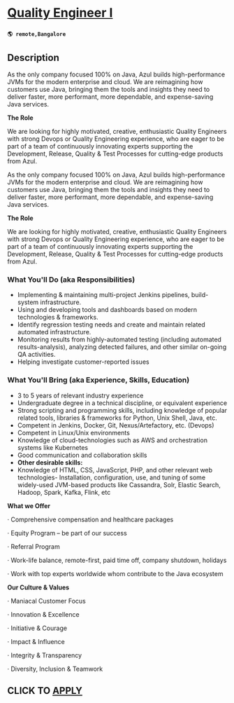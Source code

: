 # [Quality Engineer I](https://www.remotewlb.com/apply/quality-engineer-i-133156)  
###  
#### `🌎 remote,Bangalore`  

## Description

As the only company focused 100% on Java, Azul builds high-performance JVMs for the modern enterprise and cloud. We are reimagining how customers use Java, bringing them the tools and insights they need to deliver faster, more performant, more dependable, and expense-saving Java services.

  

  

 **The Role**

  

We are looking for highly motivated, creative, enthusiastic Quality Engineers with strong Devops or Quality Engineering experience, who are eager to be part of a team of continuously innovating experts supporting the Development, Release, Quality & Test Processes for cutting-edge products from Azul.

  

As the only company focused 100% on Java, Azul builds high-performance JVMs for the modern enterprise and cloud. We are reimagining how customers use Java, bringing them the tools and insights they need to deliver faster, more performant, more dependable, and expense-saving Java services.

  

  

 **The Role**

  

We are looking for highly motivated, creative, enthusiastic Quality Engineers with strong Devops or Quality Engineering experience, who are eager to be part of a team of continuously innovating experts supporting the Development, Release, Quality & Test Processes for cutting-edge products from Azul.

  

### What You'll Do (aka Responsibilities)

* Implementing & maintaining multi-project Jenkins pipelines, build-system infrastructure.
* Using and developing tools and dashboards based on modern technologies & frameworks.
* Identify regression testing needs and create and maintain related automated infrastructure.
* Monitoring results from highly-automated testing (including automated results-analysis), analyzing detected failures, and other similar on-going QA activities.
* Helping investigate customer-reported issues

  

### What You'll Bring (aka Experience, Skills, Education)

* 3 to 5 years of relevant industry experience
* Undergraduate degree in a technical discipline, or equivalent experience 
* Strong scripting and programming skills, including knowledge of popular related tools, libraries & frameworks for Python, Unix Shell, Java, etc.
* Competent in Jenkins, Docker, Git, Nexus/Artefactory, etc. (Devops)
* Competent in Linux/Unix environments
* Knowledge of cloud-technologies such as AWS and orchestration systems like Kubernetes
* Good communication and collaboration skills
*  **Other desirable skills:**
* Knowledge of HTML, CSS, JavaScript, PHP, and other relevant web technologies- Installation, configuration, use, and tuning of some widely-used JVM-based products like Cassandra, Solr, Elastic Search, Hadoop, Spark, Kafka, Flink, etc

  

 **What we Offer**

· Comprehensive compensation and healthcare packages

· Equity Program – be part of our success

· Referral Program

· Work-life balance, remote-first, paid time off, company shutdown, holidays

· Work with top experts worldwide whom contribute to the Java ecosystem

**Our Culture & Values**

· Maniacal Customer Focus

· Innovation & Excellence

· Initiative & Courage

· Impact & Influence

· Integrity & Transparency

· Diversity, Inclusion & Teamwork

  
## CLICK TO [APPLY](https://www.remotewlb.com/apply/quality-engineer-i-133156)

